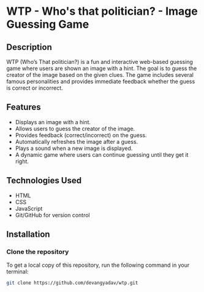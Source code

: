 # WTP - Who's that politician? - Image Guessing Game

## Description
WTP (Who’s That politician?) is a fun and interactive web-based guessing game where users are shown an image with a hint. The goal is to guess the creator of the image based on the given clues. The game includes several famous personalities and provides immediate feedback whether the guess is correct or incorrect. 

## Features
- Displays an image with a hint.
- Allows users to guess the creator of the image.
- Provides feedback (correct/incorrect) on the guess.
- Automatically refreshes the image after a guess.
- Plays a sound when a new image is displayed.
- A dynamic game where users can continue guessing until they get it right.

## Technologies Used
- HTML
- CSS
- JavaScript
- Git/GitHub for version control

## Installation

### Clone the repository
To get a local copy of this repository, run the following command in your terminal:

```bash
git clone https://github.com/devangyadav/wtp.git
